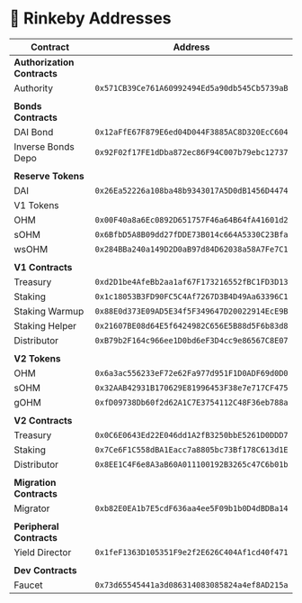 # 📜 Rinkeby Addresses

| Contract                    | Address                                      |
| --------------------------- | -------------------------------------------- |
| **Authorization Contracts** |                                              |
| Authority                   | `0x571CB39Ce761A60992494Ed5a90db545Cb5739aB` |
|                             |                                              |
| **Bonds Contracts**         |                                              |
| DAI Bond                    | `0x12aFfE67F879E6ed04D044F3885AC8D320EcC604` |
| Inverse Bonds Depo          | `0x92F02f17FE1dDba872ec86F94C007b79ebc12737` |
|                             |                                              |
| **Reserve Tokens**          |                                              |
| DAI                         | `0x26Ea52226a108ba48b9343017A5D0dB1456D4474` |
| V1 Tokens                   |                                              |
| OHM                         | `0x00F40a8a6Ec0892D651757F46a64B64fA41601d2` |
| sOHM                        | `0x6BfbD5A8B09dd27fDDE73B014c664A5330C23Bfa` |
| wsOHM                       | `0x284BBa240a149D2D0aB97d84D62038a58A7Fe7C1` |
|                             |                                              |
| **V1 Contracts**            |                                              |
| Treasury                    | `0xd2D1be4AfeBb2aa1af67F173216552fBC1FD3D13` |
| Staking                     | `0x1c18053B3FD90FC5C4Af7267D3B4D49Aa63396C1` |
| Staking Warmup              | `0x88E0d373E09AD5E34f5F349647D20022914EcE9B` |
| Staking Helper              | `0x21607BE08d64E5f6424982C656E5B88d5F6b83d8` |
| Distributor                 | `0xB79b2F164c966ee1D0bd6eF3D4cc9e86567C8E07` |
|                             |                                              |
| **V2 Tokens**               |                                              |
| OHM                         | `0x6a3ac556233eF72e62Fa977d951F1D0ADF69d0D0` |
| sOHM                        | `0x32AAB42931B170629E81996453F38e7e717CF475` |
| gOHM                        | `0xfD09738Db60f2d62A1C7E3754112C48F36eb788a` |
|                             |                                              |
| **V2 Contracts**            |                                              |
| Treasury                    | `0x0C6E0643Ed22E046dd1A2fB3250bbE5261D0DDD7` |
| Staking                     | `0x7Ce6F1C558dBA1Eacc7a8805bc73Bf178C613d1E` |
| Distributor                 | `0x8EE1C4F6e8A3aB60A011100192B3265c47C6b01b` |
|                             |                                              |
| **Migration Contracts**     |                                              |
| Migrator                    | `0xb82E0EA1b7E5cdF636aa4ee5F09b1b0D4dBDBa14` |
|                             |                                              |
| **Peripheral Contracts**    |                                              |
| Yield Director              | `0x1feF1363D105351F9e2f2E626C404Af1cd40f471` |
|                             |                                              |
| **Dev Contracts**           |                                              |
| Faucet                      | `0x73d65545441a3d086314083085824a4ef8AD215a` |
